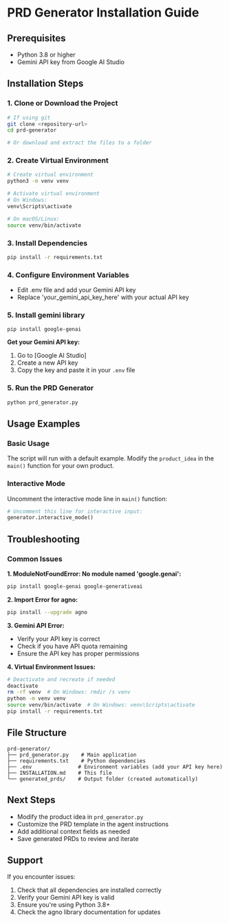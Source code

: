 # PRD Generator Installation Guide

## Prerequisites
- Python 3.8 or higher
- Gemini API key from Google AI Studio

## Installation Steps

### 1. Clone or Download the Project
```bash
# If using git
git clone <repository-url>
cd prd-generator

# Or download and extract the files to a folder
```

### 2. Create Virtual Environment
```bash
# Create virtual environment
python3 -m venv venv

# Activate virtual environment
# On Windows:
venv\Scripts\activate

# On macOS/Linux:
source venv/bin/activate
```

### 3. Install Dependencies
```bash
pip install -r requirements.txt
```

### 4. Configure Environment Variables
 -  Edit .env file and add your Gemini API key
 -  Replace 'your_gemini_api_key_here' with your actual API key

### 5. Install gemini library
```
pip install google-genai
```

**Get your Gemini API key:**
1. Go to [Google AI Studio]
2. Create a new API key
3. Copy the key and paste it in your `.env` file

### 5. Run the PRD Generator
```bash
python prd_generator.py
```

## Usage Examples

### Basic Usage
The script will run with a default example. Modify the `product_idea` in the `main()` function for your own product.

### Interactive Mode
Uncomment the interactive mode line in `main()` function:
```python
# Uncomment this line for interactive input:
generator.interactive_mode()
```

## Troubleshooting

### Common Issues

**1. ModuleNotFoundError: No module named 'google.genai':**
```bash
pip install google-genai google-generativeai
```

**2. Import Error for agno:**
```bash
pip install --upgrade agno
```

**3. Gemini API Error:**
- Verify your API key is correct
- Check if you have API quota remaining
- Ensure the API key has proper permissions

**4. Virtual Environment Issues:**
```bash
# Deactivate and recreate if needed
deactivate
rm -rf venv  # On Windows: rmdir /s venv
python -m venv venv
source venv/bin/activate  # On Windows: venv\Scripts\activate
pip install -r requirements.txt
```

## File Structure
```
prd-generator/
├── prd_generator.py    # Main application
├── requirements.txt    # Python dependencies
├── .env               # Environment variables (add your API key here)
├── INSTALLATION.md    # This file
└── generated_prds/    # Output folder (created automatically)
```

## Next Steps
- Modify the product idea in `prd_generator.py`
- Customize the PRD template in the agent instructions
- Add additional context fields as needed
- Save generated PRDs to review and iterate

## Support
If you encounter issues:
1. Check that all dependencies are installed correctly
2. Verify your Gemini API key is valid
3. Ensure you're using Python 3.8+
4. Check the agno library documentation for updates
